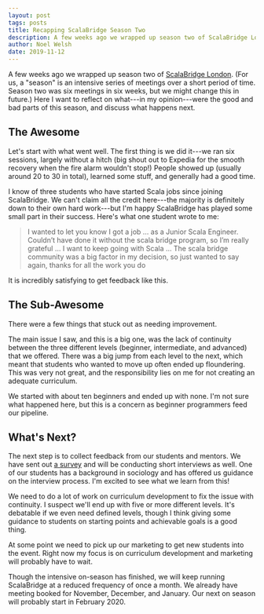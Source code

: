 ```yaml
---
layout: post
tags: posts
title: Recapping ScalaBridge Season Two
description: A few weeks ago we wrapped up season two of ScalaBridge London. Here I want to reflect on what, in my opinion, were the good and bad parts of this season, and discuss what happens next.
author: Noel Welsh
date: 2019-11-12
---
```


A few weeks ago we wrapped up season two of [ScalaBridge London][scalabridge-london]. (For us, a "season" is an intensive series of meetings over a short period of time. Season two was six meetings in six weeks, but we might change this in future.) Here I want to reflect on what---in my opinion---were the good and bad parts of this season, and discuss what happens next.

## The Awesome

Let's start with what went well. The first thing is we did it---we ran six sessions, largely without a hitch (big shout out to Expedia for the smooth recovery when the fire alarm wouldn't stop!) People showed up (usually around 20 to 30 in total), learned some stuff, and generally had a good time.

I know of three students who have started Scala jobs since joining ScalaBridge. We can't claim all the credit here---the majority is definitely down to their own hard work---but I'm happy ScalaBridge has played some small part in their success. Here's what one student wrote to me:

> I wanted to let you know I got a job … as a Junior Scala Engineer. Couldn’t
> have done it without the scala bridge program, so I’m really grateful … I want
> to keep going with Scala … The scala bridge community was a big factor in my
> decision, so just wanted to say again, thanks for all the work you do

It is incredibly satisfying to get feedback like this.


## The Sub-Awesome

There were a few things that stuck out as needing improvement.

The main issue I saw, and this is a big one, was the lack of continuity between the three different levels (beginner, intermediate, and advanced) that we offered. There was a big jump from each level to the next, which meant that students who wanted to move up often ended up floundering. This was very not great, and the responsibility lies on me for not creating an adequate curriculum.

We started with about ten beginners and ended up with none. I'm not sure what happened here, but this is a concern as beginner programmers feed our pipeline.


## What's Next?

The next step is to collect feedback from our students and mentors. We have sent out [a survey][survey] and will be conducting short interviews as well. One of our students has a background in sociology and has offered us guidance on the interview process. I'm excited to see what we learn from this!

We need to do a lot of work on curriculum development to fix the issue with continuity. I suspect we'll end up with five or more different levels. It's debatable if we even need defined levels, though I think giving some guidance to students on starting points and achievable goals is a good thing.

At some point we need to pick up our marketing to get new students into the event. Right now my focus is on curriculum development and marketing will probably have to wait.

Though the intensive on-season has finished, we will keep running ScalaBridge at a reduced frequency of once a month. We already have meeting booked for November, December, and January. Our next on season will probably start in February 2020.

[scalabridge-london]: https://www.scalabridgelondon.org/
[survey]: https://docs.google.com/forms/d/1XA7vi4i_jW5TA0xiWxOtFh8omBeIASamAcOJBMFHfdU/


